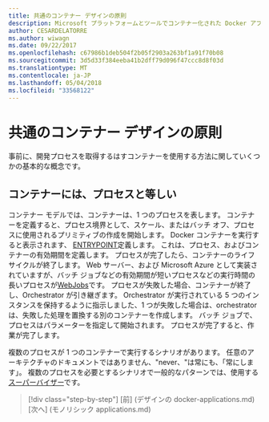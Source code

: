 ```yaml
---
title: 共通のコンテナー デザインの原則
description: Microsoft プラットフォームとツールでコンテナー化された Docker アプリケーションのライフサイクル
author: CESARDELATORRE
ms.author: wiwagn
ms.date: 09/22/2017
ms.openlocfilehash: c67986b1deb504f2b05f2903a263bf1a91f70b08
ms.sourcegitcommit: 3d5d33f384eeba41b2dff79d096f47ccc8d8f03d
ms.translationtype: MT
ms.contentlocale: ja-JP
ms.lasthandoff: 05/04/2018
ms.locfileid: "33568122"
---
```

# <a name="common-container-design-principles"></a>共通のコンテナー デザインの原則

事前に、開発プロセスを取得するはすコンテナーを使用する方法に関していくつかの基本的な概念です。

## <a name="container-equals-a-process"></a>コンテナーには、プロセスと等しい

コンテナー モデルでは、コンテナーは、1 つのプロセスを表します。 コンテナーを定義すると、プロセス境界として、スケール、またはバッチ オフ、プロセスに使用されるプリミティブの作成を開始します。 Docker コンテナーを実行すると表示されます、 [ENTRYPOINT](https://docs.docker.com/engine/reference/builder/#/entrypoint)定義します。 これは、プロセス、およびコンテナーの有効期間を定義します。 プロセスが完了したら、コンテナーのライフ サイクルが終了します。 Web サーバー、および Microsoft Azure として実装されていますが、バッチ ジョブなどの有効期間が短いプロセスなどの実行時間の長いプロセスが[WebJobs](https://azure.microsoft.com/en-us/documentation/articles/websites-webjobs-resources/)です。 プロセスが失敗した場合、コンテナーが終了し、Orchestrator が引き継ぎます。 Orchestrator が実行されている 5 つのインスタンスを保持するように指示しました、1 つが失敗した場合は、orchestrator は、失敗した処理を置換する別のコンテナーを作成します。 バッチ ジョブで、プロセスはパラメーターを指定して開始されます。 プロセスが完了すると、作業が完了します。

複数のプロセスが 1 つのコンテナーで実行するシナリオがあります。 任意のアーキテクチャのドキュメントではありません、"never、"は常にも、「常にします」。 複数のプロセスを必要とするシナリオで一般的なパターンでは、使用する[スーパーバイザー](http://supervisord.org/)です。


>[!div class="step-by-step"]
[前] (デザインの docker-applications.md) [次へ] (モノリシック applications.md)
